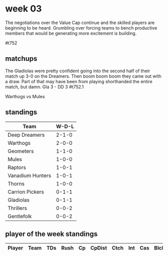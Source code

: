 # week 03

The negotiations over the Value Cap continue and the skilled players are beginning to be heard. Grumbling over forcing teams to bench productive members that would be generating more excitement is building.

#t752

## matchups

 The Gladiolas were pretty confident going into the second half of their match up 3-0 on the Dreamers. Then boom boom boom they came out with a draw. Part of that may have been from playing shorthanded the entire match, but damn. Gla 3 - DD 3 #t752.1
 
 Warthogs vs Mules


## standings

| Team | W-D-L |
|-------|-----|
| Deep Dreamers | 2-1-0 |
| Warthogs | 2-0-0 |
| Geometers | 1-1-0 |
| Mules | 1-0-0 |
| Raptors | 1-0-1 |
| Vanadium Hunters | 1-0-1 |
| Thorns | 1-0-0 |
| Carrion Pickers | 0-1-1 |
| Gladiolas | 0-1-1 |
| Thrillers | 0-0-2 |
| Gentlefolk | 0-0-2 |

## player of the week standings

| Player            | Team             | TDs  | Rush | Cp   | CpDist | Ctch | Int | Cas  | Blck | Sck | MVP | SPP  |
|-------------------|------------------|------|------|------|----------|---------|---|---|--------|-------|------|------|

